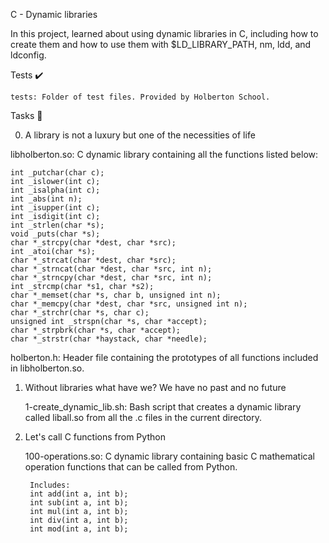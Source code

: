 C - Dynamic libraries

In this project, learned about using dynamic libraries in C, including how to create them and how to use them with $LD_LIBRARY_PATH, nm, ldd, and ldconfig.

Tests ✔️

	tests: Folder of test files. Provided by Holberton School.

Tasks 📃

0. A library is not a luxury but one of the necessities of life

libholberton.so: C dynamic library containing all the functions listed below:

	int _putchar(char c);
	int _islower(int c);
	int _isalpha(int c);
	int _abs(int n);
	int _isupper(int c);
	int _isdigit(int c);
	int _strlen(char *s);
	void _puts(char *s);
	char *_strcpy(char *dest, char *src);
	int _atoi(char *s);
	char *_strcat(char *dest, char *src);
	char *_strncat(char *dest, char *src, int n);
	char *_strncpy(char *dest, char *src, int n);
	int _strcmp(char *s1, char *s2);
	char *_memset(char *s, char b, unsigned int n);
	char *_memcpy(char *dest, char *src, unsigned int n);
	char *_strchr(char *s, char c);
	unsigned int _strspn(char *s, char *accept);
	char *_strpbrk(char *s, char *accept);
	char *_strstr(char *haystack, char *needle);
   holberton.h: Header file containing the prototypes of all functions included in libholberton.so.

1. Without libraries what have we? We have no past and no future

	 1-create_dynamic_lib.sh: Bash script that creates a dynamic library called liball.so from all the .c files in the current directory.

2. Let's call C functions from Python

   	 100-operations.so: C dynamic library containing basic C mathematical operation functions that can be called from Python.

    	Includes:
		int add(int a, int b);
		int sub(int a, int b);
		int mul(int a, int b);
		int div(int a, int b);
		int mod(int a, int b);
